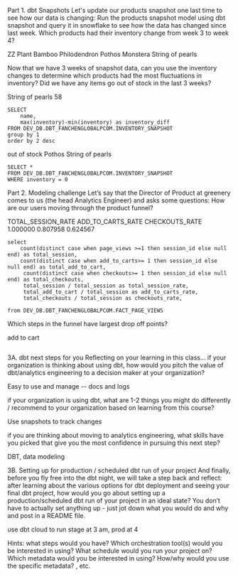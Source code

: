 Part 1. dbt Snapshots
Let's update our products snapshot one last time to see how our data is changing:
Run the products snapshot model using dbt snapshot and query it in snowflake to see how the data has changed since last week. 
Which products had their inventory change from week 3 to week 4? 

ZZ Plant
Bamboo
Philodendron
Pothos
Monstera
String of pearls

Now that we have 3 weeks of snapshot data, can you use the inventory changes to determine which products had the most fluctuations in inventory? Did we have any items go out of stock in the last 3 weeks? 

String of pearls	58
```
SELECT 
    name,
    max(inventory)-min(inventory) as inventory_diff
FROM DEV_DB.DBT_FANCHENGLOBALPCOM.INVENTORY_SNAPSHOT
group by 1
order by 2 desc
```
out of stock
Pothos
String of pearls
```
SELECT *
FROM DEV_DB.DBT_FANCHENGLOBALPCOM.INVENTORY_SNAPSHOT
WHERE inventory = 0
```

Part 2. Modeling challenge
Let’s say that the Director of Product at greenery comes to us (the head Analytics Engineer) and asks some questions:
How are our users moving through the product funnel?

TOTAL_SESSION_RATE	ADD_TO_CARTS_RATE	CHECKOUTS_RATE
1.000000	0.807958	0.624567

```
select
    count(distinct case when page_views >=1 then session_id else null end) as total_session,
    count(distinct case when add_to_carts>= 1 then session_id else null end) as total_add_to_cart,
     count(distinct case when checkouts>= 1 then session_id else null end) as total_checkouts,
     total_session / total_session as total_session_rate,
     total_add_to_cart / total_session as add_to_carts_rate,
     total_checkouts / total_session as checkouts_rate,
     
from DEV_DB.DBT_FANCHENGLOBALPCOM.FACT_PAGE_VIEWS
```

Which steps in the funnel have largest drop off points?

add to cart
```
```
3A. dbt next steps for you 
Reflecting on your learning in this class...
if your organization is thinking about using dbt, how would you pitch the value of dbt/analytics engineering to a decision maker at your organization?

Easy to use and manage -- docs and logs

if your organization is using dbt, what are 1-2 things you might do differently / recommend to your organization based on learning from this course?

Use snapshots to track changes

if you are thinking about moving to analytics engineering, what skills have you picked that give you the most confidence in pursuing this next step?

DBT, data modeling

3B. Setting up for production / scheduled dbt run of your project And finally, before you fly free into the dbt night, we will take a step back and reflect: after learning about the various options for dbt deployment and seeing your final dbt project, how would you go about setting up a production/scheduled dbt run of your project in an ideal state? You don’t have to actually set anything up - just jot down what you would do and why and post in a README file.

use dbt cloud to run stage at 3 am, prod at 4

Hints: what steps would you have? Which orchestration tool(s) would you be interested in using? What schedule would you run your project on? Which metadata would you be interested in using? How/why would you use the specific metadata? , etc.